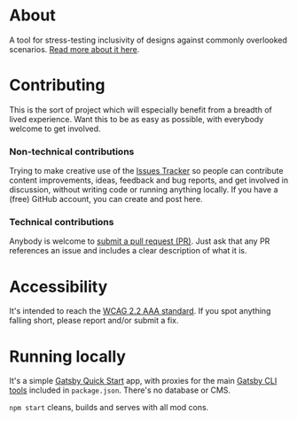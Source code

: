 # About

A tool for stress-testing inclusivity of designs against commonly overlooked scenarios. [Read more about it here](https://www.theuxtoolbox.com/inclusive-design-scenarios/about/).

# Contributing

This is the sort of project which will especially benefit from a breadth of lived experience. Want this to be as easy as possible, with everybody welcome to get involved.

### Non-technical contributions

Trying to make creative use of the [Issues Tracker](https://github.com/theuxtoolbox/inclusive-design-scenarios/issues) so people can contribute content improvements, ideas, feedback and bug reports, and get involved in discussion, without writing code or running anything locally. If you have a (free) GitHub account, you can create and post here.

### Technical contributions

Anybody is welcome to [submit a pull request (PR)](https://github.com/theuxtoolbox/inclusive-design-scenarios/pulls). Just ask that any PR references an issue and includes a clear description of what it is.

# Accessibility

It's intended to reach the [WCAG 2.2 AAA standard](https://www.w3.org/TR/WCAG22/). If you spot anything falling short, please report and/or submit a fix.

# Running locally

It's a simple [Gatsby Quick Start](https://www.gatsbyjs.com/docs/quick-start/) app, with proxies for the main [Gatsby CLI tools](https://www.gatsbyjs.com/docs/reference/gatsby-cli) included in `package.json`. There's no database or CMS.

`npm start` cleans, builds and serves with all mod cons.
